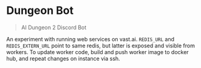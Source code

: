 # Dungeon Bot
> AI Dungeon 2 Discord Bot

An experiment with running web services on vast.ai. `REDIS_URL` and `REDIS_EXTERN_URL` point to same redis, but latter is exposed and visible from workers. To update worker code, build and push worker image to docker hub, and repeat changes on instance via ssh.
